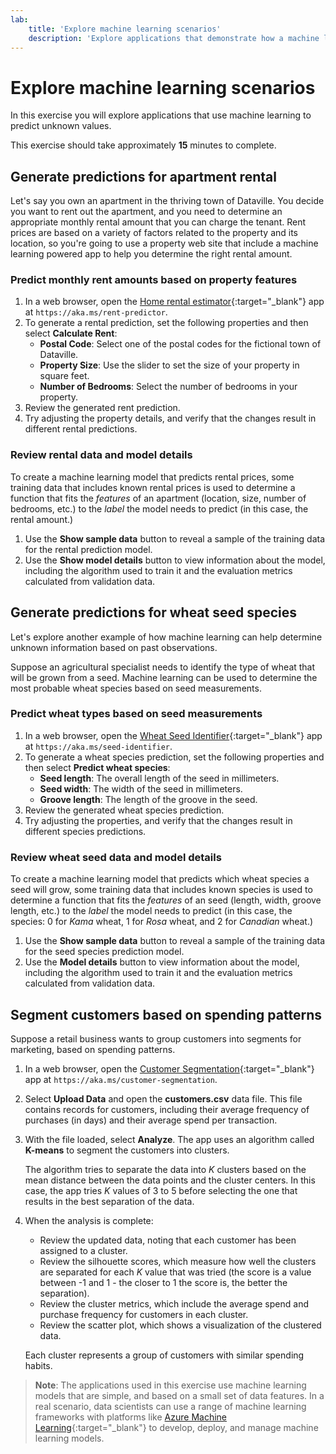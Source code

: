 ```yaml
---
lab:
    title: 'Explore machine learning scenarios'
    description: 'Explore applications that demonstrate how a machine learning model can help you predict unknown information.'
---
```


# Explore machine learning scenarios

In this exercise you will explore applications that use machine learning to predict unknown values.

This exercise should take approximately **15** minutes to complete.

## Generate predictions for apartment rental

Let's say you own an apartment in the thriving town of Dataville. You decide you want to rent out the apartment, and you need to determine an appropriate monthly rental amount that you can charge the tenant. Rent prices are based on a variety of factors related to the property and its location, so you're going to use a property web site that include a machine learning powered app to help you determine the right rental amount.

### Predict monthly rent amounts based on property features

1. In a web browser, open the [Home rental estimator](https://aka.ms/rent-predictor){:target="_blank"} app at `https://aka.ms/rent-predictor`.
1. To generate a rental prediction, set the following properties and then select **Calculate Rent**:
    - **Postal Code**: Select one of the postal codes for the fictional town of Dataville.
    - **Property Size**: Use the slider to set the size of your property in square feet.
    - **Number of Bedrooms**: Select the number of bedrooms in your property.
1. Review the generated rent prediction.
1. Try adjusting the property details, and verify that the changes result in different rental predictions.

### Review rental data and model details

To create a machine learning model that predicts rental prices, some training data that includes known rental prices is used to determine a function that fits the *features* of an apartment (location, size, number of bedrooms, etc.) to the *label* the model needs to predict (in this case, the rental amount.)

1. Use the **Show sample data** button to reveal a sample of the training data for the rental prediction model.
1. Use the **Show model details** button to view information about the model, including the algorithm used to train it and the evaluation metrics calculated from validation data.

## Generate predictions for wheat seed species

Let's explore another example of how machine learning can help determine unknown information based on past observations.

Suppose an agricultural specialist needs to identify the type of wheat that will be grown from a seed. Machine learning can be used to determine the most probable wheat species based on seed measurements.

### Predict wheat types based on seed measurements

1. In a web browser, open the [Wheat Seed Identifier](https://aka.ms/seed-identifier){:target="_blank"} app at `https://aka.ms/seed-identifier`.
1. To generate a wheat species prediction, set the following properties and then select **Predict wheat species**:
    - **Seed length**: The overall length of the seed in millimeters.
    - **Seed width**: The width of the seed in millimeters.
    - **Groove length**: The length of the groove in the seed.
1. Review the generated wheat species prediction.
1. Try adjusting the properties, and verify that the changes result in different species predictions.

### Review wheat seed data and model details

To create a machine learning model that predicts which wheat species a seed will grow, some training data that includes known species is used to determine a function that fits the *features* of an seed (length, width, groove length, etc.) to the *label* the model needs to predict (in this case, the species: 0 for *Kama* wheat, 1 for *Rosa* wheat, and 2 for *Canadian* wheat.)

1. Use the **Show sample data** button to reveal a sample of the training data for the seed species prediction model.
1. Use the **Model details** button to view information about the model, including the algorithm used to train it and the evaluation metrics calculated from validation data.

## Segment customers based on spending patterns

Suppose a retail business wants to group customers into segments for marketing, based on spending patterns.

1. In a web browser, open the [Customer Segmentation](https://aka.ms/customer-segmentation){:target="_blank"} app at `https://aka.ms/customer-segmentation`.
1. Select **Upload Data** and open the **customers.csv** data file. This file contains records for customers, including their average frequency of purchases (in days) and their average spend per transaction.
1. With the file loaded, select **Analyze**. The app uses an algorithm called **K-means** to segment the customers into clusters.

    The algorithm tries to separate the data into *K* clusters based on the mean distance between the data points and the cluster centers. In this case, the app tries *K* values of 3 to 5 before selecting the one that results in the best separation of the data.

1. When the analysis is complete:
    - Review the updated data, noting that each customer has been assigned to a cluster.
    - Review the silhouette scores, which measure how well the clusters are separated for each *K* value that was tried (the score is a value between -1 and 1 - the closer to 1 the score is, the better the separation).
    - Review the cluster metrics, which include the average spend and purchase frequency for customers in each cluster.
    - Review the scatter plot, which shows a visualization of the clustered data.

    Each cluster represents a group of customers with similar spending habits.

> **Note**: The applications used in this exercise use machine learning models that are simple, and based on a small set of data features. In a real scenario, data scientists can use a range of machine learning frameworks with platforms like [Azure Machine Learning](https://azure.microsoft.com/products/machine-learning/){:target="_blank"} to develop, deploy, and manage machine learning models.
